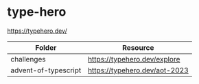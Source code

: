 # type-hero

<https://typehero.dev/>

| Folder               | Resource                        |
| -------------------- | ------------------------------- |
| challenges           | <https://typehero.dev/explore>  |
| advent-of-typescript | <https://typehero.dev/aot-2023> |
